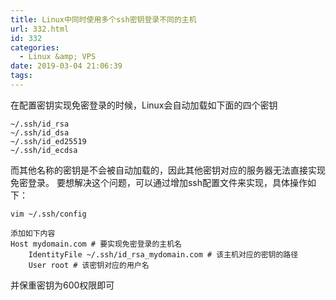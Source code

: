```yaml
---
title: Linux中同时使用多个ssh密钥登录不同的主机
url: 332.html
id: 332
categories:
  - Linux &amp; VPS
date: 2019-03-04 21:06:39
tags:
---
```


在配置密钥实现免密登录的时候，Linux会自动加载如下面的四个密钥

    ~/.ssh/id_rsa
    ~/.ssh/id_dsa
    ~/.ssh/id_ed25519
    ~/.ssh/id_ecdsa
    

而其他名称的密钥是不会被自动加载的，因此其他密钥对应的服务器无法直接实现免密登录。 要想解决这个问题，可以通过增加ssh配置文件来实现，具体操作如下：

    vim ~/.ssh/config
    
    添加如下内容
    Host mydomain.com # 要实现免密登录的主机名
        IdentityFile ~/.ssh/id_rsa_mydomain.com # 该主机对应的密钥的路径
        User root # 该密钥对应的用户名
    

并保重密钥为600权限即可